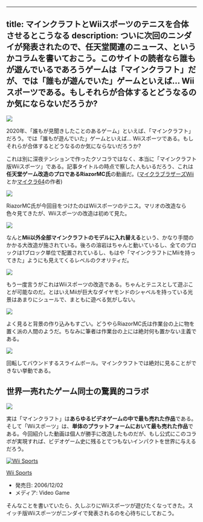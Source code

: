 
---
title: マインクラフトとWiiスポーツのテニスを合体させるとこうなる
description: ついに次回のニンダイが発表されたので、任天堂関連のニュース、というかコラムを書いておこう。このサイトの読者なら誰もが遊んでいるであろうゲームは「マインクラフト」だが、では「誰もが遊んでいた」ゲームといえば… Wiiスポーツである。もしそれらが合体するとどうなるのか気にならないだろうか?
---

![](https://cdn-ak.f.st-hatena.com/images/fotolife/s/sasigume/20210208/20210208120946.jpg)

2020年、「誰もが見聞きしたことのあるゲーム」といえば、「マインクラフト」だろう。では「誰もが遊んでいた」ゲームといえば… Wiiスポーツである。もしそれらが合体するとどうなるのか気にならないだろうか?

これは別に深夜テンションで作ったクソコラではなく、本当に「マインクラフト版Wiiスポーツ」である。記事タイトルの時点で察した人もいるだろう、これは**任天堂ゲーム改造のプロであるRiazorMC氏**の動画だ。([マイクラブラザーズWii](https://www.youtube.com/watch?v=ONpwh-jcTkQ)とか[マイクラ64](https://www.youtube.com/watch?v=GWQljntci-M)の作者)

![](https://cdn-ak.f.st-hatena.com/images/fotolife/s/sasigume/20210208/20210208120937.jpg)

RiazorMC氏が今回目をつけたのはWiiスポーツのテニス。マリオの改造なら色々見てきたが、Wiiスポーツの改造は初めて見た。

![](https://cdn-ak.f.st-hatena.com/images/fotolife/s/sasigume/20210208/20210208120941.jpg)

なんと**Mii以外全部マインクラフトのモデルに入れ替える**という、かなり手間のかかる大改造が施されている。後ろの溶岩はちゃんと動いているし、全てのブロックは1ブロック単位で配置されているし、もはや「マインクラフトにMiiを持ってきた」ようにも見えてくるレベルのクオリティだ。

![](https://cdn-ak.f.st-hatena.com/images/fotolife/s/sasigume/20210208/20210208120946.jpg)

もう一度言うがこれはWiiスポーツの改造である。ちゃんとテニスとして遊ぶことが可能なのだ。とはいえMiiが巨大なダイヤモンドのシャベルを持っている光景はあまりにシュールで、まともに遊べる気がしない。

![](https://cdn-ak.f.st-hatena.com/images/fotolife/s/sasigume/20210208/20210208120949.jpg)

よく見ると背景の作り込みもすごい。どうやらRiazorMC氏は作業台の上に物を置く派の人間のようだ。ちなみに筆者は作業台の上には絶対何も置かない主義である。

![](https://cdn-ak.f.st-hatena.com/images/fotolife/s/sasigume/20210208/20210208120954.jpg)

回転してバウンドするスライムボール。マインクラフトでは絶対に見ることができない挙動である。

## 世界一売れたゲーム同士の驚異的コラボ

![](https://cdn-ak.f.st-hatena.com/images/fotolife/s/sasigume/20210208/20210208120959.jpg)

実は「マインクラフト」は**あらゆるビデオゲームの中で最も売れた作品**である。そして「Wiiスポーツ」は、**単体のプラットフォームにおいて最も売れた作品**である。今回紹介した動画は個人が勝手に改造したものだが、もし公式にこのコラボが実現すれば、ビデオゲーム史に残るとてつもないインパクトを世界に与えるだろう。

[![Wii Sports](https://m.media-amazon.com/images/I/51pupik1yvL.jpg "Wii Sports")](https://www.amazon.co.jp/exec/obidos/ASIN/B000IN8FJM/and0ry0-22/)

[Wii Sports](https://www.amazon.co.jp/exec/obidos/ASIN/B000IN8FJM/and0ry0-22/)

*   発売日: 2006/12/02
*   メディア: Video Game

そんなことを書いていたら、久しぶりにWiiスポーツが遊びたくなってきた。スイッチ版Wiiスポーツがニンダイで発表されるのを心待ちにしておこう。
